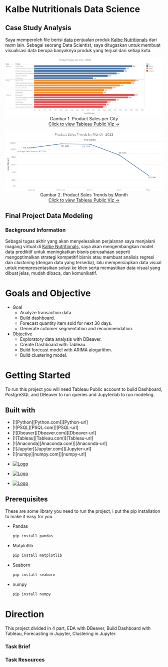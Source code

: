 # Kalbe Nutritionals Data Science

## Case Study Analysis
Saya memperoleh file berisi [data](https://raw.githubusercontent.com/sabirinID/Kalbe-Nutritionals-Data-Science/main/Case%20Study%20Analysis/Kalbe_Nutritionals_Product_Sales_Dataset.csv) penjualan produk [Kalbe Nutritionals](https://kalbenutritionals.com/id) dari _team_ lain. Sebagai seorang Data Scientist, saya ditugaskan untuk membuat visualisasi data berupa banyaknya produk yang terjual dari setiap kota.

<p align="center">
  <img src="https://github.com/sabirinID/Kalbe-Nutritionals-Data-Science/blob/main/Case%20Study%20Analysis/Product_Sales.png" width="900" height="auto" alt="Product Sales per City">
  <br>
  Gambar 1. Product Sales per City
  <br>
  <a href="https://public.tableau.com/app/profile/sabirin/viz/KalbeNutritionalsProductSalesperCity/ProductSales">Click to view Tableau Public Viz →</a>
</p>

<p align="center">
  <img src="https://github.com/sabirinID/Kalbe-Nutritionals-Data-Science/blob/main/Case%20Study%20Analysis/Product_Sales_Trends.png" width="900" height="auto" alt="Product Sales Trends by Month">
  <br>
  Gambar 2. Product Sales Trends by Month
  <br>
  <a href="https://public.tableau.com/app/profile/sabirin/viz/KalbeNutritionalsProductSalesTrendsbyMonth/SalesTransaction">Click to view Tableau Public Viz →</a>
</p>

## Final Project Data Modeling
### Background Information
Sebagai tugas akhir yang akan menyelesaikan perjalanan saya menjalani magang virtual di [Kalbe Nutritionals](https://kalbenutritionals.com/id), saya akan mengembangkan model data prediktif untuk meningkatkan bisnis perusahaan seperti mengoptimalkan strategi kompetitif bisnis atau membuat analisis regresi dan _clustering_ (dengan data yang tersedia), lalu mempersiapkan data visual untuk mempresentasikan solusi ke klien serta memastikan data visual yang dibuat jelas, mudah dibaca, dan komunikatif.

# Goals and Objective
  * Goal
    - Analyze transaction data.
    - Build dashboard.
    - Forecast quantity item sold for next 30 days.
    - Generate cutomer segmentation and recommendation.
  * Objective
    - Exploratory data analysis with DBeaver.
    - Create Dashboard with Tableau.
    - Build forecast model with ARIMA alogarithm.
    - Build clustering model.



# Getting Started
To run this project you will need Tableau Public account to build Dashboard, PostgreSQL and DBeaver to run queries and Jupyterlab to run modeling.
## Built with

- [![Python][Python.com]][Python-url]
- [![PSQL][PSQL.com]][PSQL-url]
- [![Dbeaver][Dbeaver.com]][Dbeaver-url]
- [![Tableau][Tableau.com]][Tableau-url]
- [![Anaconda][Anaconda.com]][Anaconda-url]
- [![Jupyter][Jupyter.com]][Jupyter-url]
- [![numpy][numpy.com]][numpy-url]
<!-- - [![pandas][pandas.com]][pandas-url] -->
- <a href="https://pandas.pydata.org/">
    <img src="https://img.shields.io/badge/pandas-000000?style=for-the-badge&logo=pandas&logoColor=white" alt="Logo" >
  </a>

<!-- - [![matplotlib][matplotlib.com]][matplotlib-url] -->
- <a href="https://matplotlib.org/stable/index.html">
    <img src="https://img.shields.io/badge/matplotlib-000000?style=for-the-badge&logo=matplotlib&logoColor=white" alt="Logo" >
  </a>
<!-- - [![seaborn][seaborn.com]][seaborn-url] -->
- <a href="https://seaborn.pydata.org/index.html">
    <img src="https://img.shields.io/badge/seaborn-000000?style=for-the-badge&logo=seaborn&logoColor=white" alt="Logo" >
  </a>
## Prerequisites
These are some library you need to run the project, i put the pip installation to make it easy for you.



* Pandas
  ```sh
  pip install pandas
  ```
* Matplotlib
  ```sh
  pip install matplotlib
  ```
* Seaborn
  ```sh
  pip install seaborn
  ```
* numpy
  ```sh
  pip install numpy
  ```
# Direction
This project divided in 4 part, EDA with DBeaver, Build Dashboard with Tableau, Forecasting in Jupyter, Clustering in Jupyter.

### Task Brief

### Task Resources
